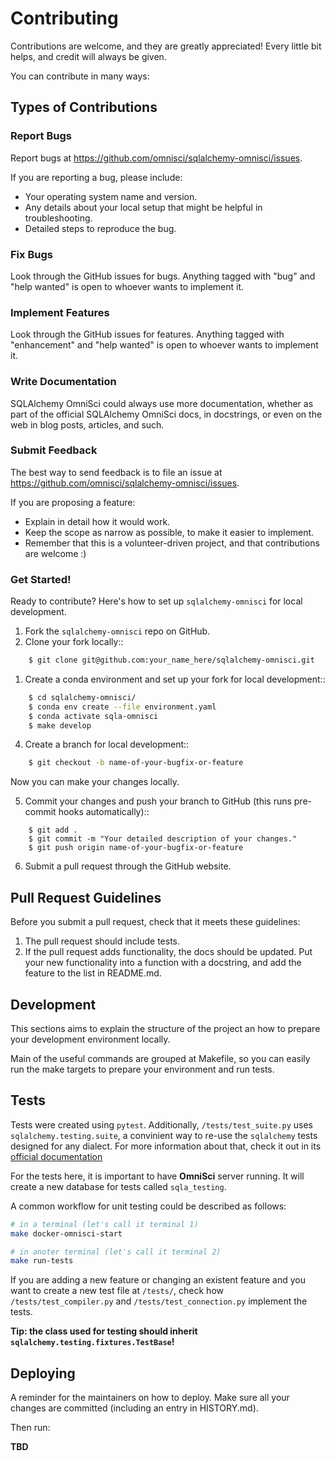 # Contributing

Contributions are welcome, and they are greatly appreciated! Every little bit
helps, and credit will always be given.

You can contribute in many ways:

## Types of Contributions

### Report Bugs

Report bugs at https://github.com/omnisci/sqlalchemy-omnisci/issues.

If you are reporting a bug, please include:

* Your operating system name and version.
* Any details about your local setup that might be helpful in troubleshooting.
* Detailed steps to reproduce the bug.

### Fix Bugs

Look through the GitHub issues for bugs. Anything tagged with "bug" and "help
wanted" is open to whoever wants to implement it.

### Implement Features

Look through the GitHub issues for features. Anything tagged with "enhancement"
and "help wanted" is open to whoever wants to implement it.

### Write Documentation

SQLAlchemy OmniSci could always use more documentation, whether as part of the
official SQLAlchemy OmniSci docs, in docstrings, or even on the web in blog posts,
articles, and such.

### Submit Feedback

The best way to send feedback is to file an issue at https://github.com/omnisci/sqlalchemy-omnisci/issues.

If you are proposing a feature:

* Explain in detail how it would work.
* Keep the scope as narrow as possible, to make it easier to implement.
* Remember that this is a volunteer-driven project, and that contributions
  are welcome :)

### Get Started!

Ready to contribute? Here's how to set up `sqlalchemy-omnisci` for local development.

1. Fork the `sqlalchemy-omnisci` repo on GitHub.
2. Clone your fork locally::
```sh
    $ git clone git@github.com:your_name_here/sqlalchemy-omnisci.git
```
1. Create a conda environment and set up your fork for local development::
```sh
    $ cd sqlalchemy-omnisci/
    $ conda env create --file environment.yaml
    $ conda activate sqla-omnisci
    $ make develop
```
4. Create a branch for local development::
```sh
    $ git checkout -b name-of-your-bugfix-or-feature
```
   Now you can make your changes locally.

5. Commit your changes and push your branch to GitHub (this runs pre-commit hooks automatically)::
```
    $ git add .
    $ git commit -m "Your detailed description of your changes."
    $ git push origin name-of-your-bugfix-or-feature
```
6. Submit a pull request through the GitHub website.

## Pull Request Guidelines

Before you submit a pull request, check that it meets these guidelines:

1. The pull request should include tests.
2. If the pull request adds functionality, the docs should be updated. Put
   your new functionality into a function with a docstring, and add the
   feature to the list in README.md.


## Development

This sections aims to explain the structure of the project an how to
prepare your development environment locally.

Main of the useful commands are grouped at Makefile, so you can easily
run the make targets to prepare your environment and run tests.



## Tests

Tests were created using `pytest`. Additionally, `/tests/test_suite.py`
uses `sqlalchemy.testing.suite`, a convinient way to re-use the
`sqlalchemy` tests designed for any dialect. For more information
about that, check it out in its
[official documentation](https://github.com/sqlalchemy/sqlalchemy/blob/master/README.unittests.rst)

For the tests here, it is important to have **OmniSci** server running.
It will create a new database for tests called `sqla_testing`.

A common workflow for unit testing could be described as follows:

```sh
# in a terminal (let's call it terminal 1)
make docker-omnisci-start
```

```sh
# in anoter terminal (let's call it terminal 2)
make run-tests
```

If you are adding a new feature or changing an existent feature and
you want to create a new test file at `/tests/`, check how
`/tests/test_compiler.py` and `/tests/test_connection.py` implement
the tests.

**Tip: the class used for testing should inherit
`sqlalchemy.testing.fixtures.TestBase`!**


## Deploying

A reminder for the maintainers on how to deploy.
Make sure all your changes are committed (including an entry in HISTORY.md).

Then run:

**TBD**
